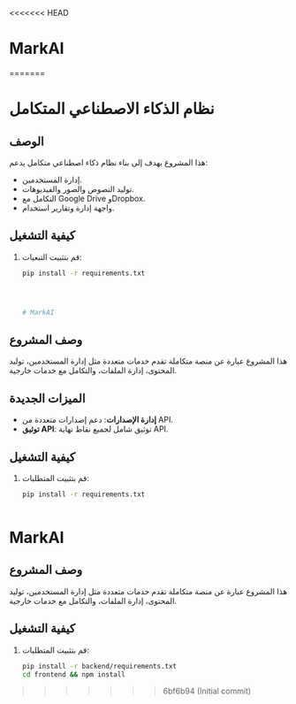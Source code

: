 <<<<<<< HEAD
# MarkAI
=======
# نظام الذكاء الاصطناعي المتكامل

## الوصف
هذا المشروع يهدف إلى بناء نظام ذكاء اصطناعي متكامل يدعم:
- إدارة المستخدمين.
- توليد النصوص والصور والفيديوهات.
- التكامل مع Google Drive وDropbox.
- واجهة إدارة وتقارير استخدام.

## كيفية التشغيل
1. قم بتثبيت التبعيات:
   ```bash
   pip install -r requirements.txt




   # MarkAI

## وصف المشروع
هذا المشروع عبارة عن منصة متكاملة تقدم خدمات متعددة مثل إدارة المستخدمين، توليد المحتوى، إدارة الملفات، والتكامل مع خدمات خارجية.

## الميزات الجديدة
- **إدارة الإصدارات**: دعم إصدارات متعددة من API.
- **توثيق API**: توثيق شامل لجميع نقاط نهاية API.

## كيفية التشغيل
1. قم بتثبيت المتطلبات:
   ```bash
   pip install -r requirements.txt



# MarkAI

## وصف المشروع
هذا المشروع عبارة عن منصة متكاملة تقدم خدمات متعددة مثل إدارة المستخدمين، توليد المحتوى، إدارة الملفات، والتكامل مع خدمات خارجية.

## كيفية التشغيل
1. قم بتثبيت المتطلبات:
   ```bash
   pip install -r backend/requirements.txt
   cd frontend && npm install
>>>>>>> 6bf6b94 (Initial commit)
